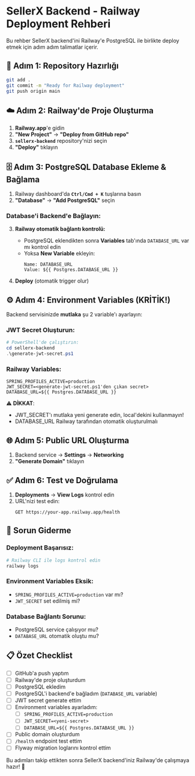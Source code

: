 # SellerX Backend - Railway Deployment Rehberi

Bu rehber SellerX backend'ini Railway'e PostgreSQL ile birlikte deploy etmek için adım adım talimatlar içerir.

## 🚀 Adım 1: Repository Hazırlığı

```bash
git add .
git commit -m "Ready for Railway deployment"
git push origin main
```

## ☁️ Adım 2: Railway'de Proje Oluşturma

1. **Railway.app**'e gidin
2. **"New Project"** → **"Deploy from GitHub repo"**
3. **`sellerx-backend`** repository'nizi seçin
4. **"Deploy"** tıklayın

## 🗄️ Adım 3: PostgreSQL Database Ekleme & Bağlama

1. Railway dashboard'da **`Ctrl/Cmd + K`** tuşlarına basın
2. **"Database"** → **"Add PostgreSQL"** seçin

### Database'i Backend'e Bağlayın:

3. **Railway otomatik bağlantı kontrolü:**
   - PostgreSQL eklendikten sonra **Variables** tab'ında `DATABASE_URL` var mı kontrol edin
   - Yoksa **New Variable** ekleyin:
     ```env
     Name: DATABASE_URL  
     Value: ${{ Postgres.DATABASE_URL }}
     ```

4. **Deploy** (otomatik trigger olur)

## ⚙️ Adım 4: Environment Variables (KRİTİK!)

Backend servisinizde **mutlaka** şu 2 variable'ı ayarlayın:

### JWT Secret Oluşturun:

```powershell
# PowerShell'de çalıştırın:
cd sellerx-backend
.\generate-jwt-secret.ps1
```

### Railway Variables:

```env
SPRING_PROFILES_ACTIVE=production
JWT_SECRET=<generate-jwt-secret.ps1'den çıkan secret>
DATABASE_URL=${{ Postgres.DATABASE_URL }}
```

⚠️ **DİKKAT**:

- JWT_SECRET'ı mutlaka yeni generate edin, local'dekini kullanmayın!
- DATABASE_URL Railway tarafından otomatik oluşturulmalı

## 🌐 Adım 5: Public URL Oluşturma

1. Backend service → **Settings** → **Networking**
2. **"Generate Domain"** tıklayın

## ✅ Adım 6: Test ve Doğrulama

1. **Deployments** → **View Logs** kontrol edin
2. URL'nizi test edin:
   ```
   GET https://your-app.railway.app/health
   ```

## 🔧 Sorun Giderme

### Deployment Başarısız:

```bash
# Railway CLI ile logs kontrol edin
railway logs
```

### Environment Variables Eksik:

- `SPRING_PROFILES_ACTIVE=production` var mı?
- `JWT_SECRET` set edilmiş mi?

### Database Bağlantı Sorunu:

- PostgreSQL service çalışıyor mu?
- `DATABASE_URL` otomatik oluştu mu?

## 📋 Özet Checklist

- [ ] GitHub'a push yaptım
- [ ] Railway'de proje oluşturdum
- [ ] PostgreSQL ekledim
- [ ] PostgreSQL'i backend'e bağladım (`DATABASE_URL` variable)
- [ ] JWT secret generate ettim
- [ ] Environment variables ayarladım:
  - [ ] `SPRING_PROFILES_ACTIVE=production`
  - [ ] `JWT_SECRET=<yeni-secret>`
  - [ ] `DATABASE_URL=${{ Postgres.DATABASE_URL }}`
- [ ] Public domain oluşturdum
- [ ] `/health` endpoint test ettim
- [ ] Flyway migration loglarını kontrol ettim

Bu adımları takip ettikten sonra SellerX backend'iniz Railway'de çalışmaya hazır! 🎉
